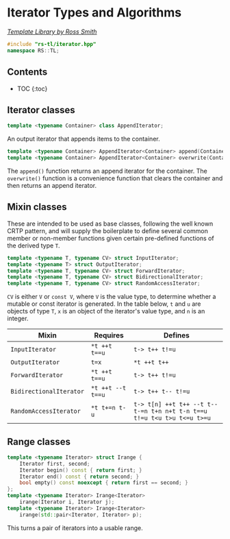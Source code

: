 # Iterator Types and Algorithms

_[Template Library by Ross Smith](index.html)_

```c++
#include "rs-tl/iterator.hpp"
namespace RS::TL;
```

## Contents

* TOC
{:toc}

## Iterator classes

```c++
template <typename Container> class AppendIterator;
```

An output iterator that appends items to the container.

```c++
template <typename Container> AppendIterator<Container> append(Container& c);
template <typename Container> AppendIterator<Container> overwrite(Container& c);
```

The `append()` function returns an append iterator for the container. The
`overwrite()` function is a convenience function that clears the container
and then returns an append iterator.

## Mixin classes

These are intended to be used as base classes, following the well known CRTP
pattern, and will supply the boilerplate to define several common member or
non-member functions given certain pre-defined functions of the derived
type `T`.

```c++
template <typename T, typename CV> struct InputIterator;
template <typename T> struct OutputIterator;
template <typename T, typename CV> struct ForwardIterator;
template <typename T, typename CV> struct BidirectionalIterator;
template <typename T, typename CV> struct RandomAccessIterator;
```

`CV` is either `V` or `const V`, where `V` is the value type, to determine
whether a mutable or const iterator is generated. In the table below, `t` and
`u` are objects of type `T`, `x` is an object of the iterator's value type,
and `n` is an integer.

| Mixin                    | Requires           | Defines                                                                  |
| -----                    | --------           | -------                                                                  |
| `InputIterator`          | `*t ++t t==u`      | `t-> t++ t!=u`                                                           |
| `OutputIterator`         | `t=x`              | `*t ++t t++`                                                             |
| `ForwardIterator`        | `*t ++t t==u`      | `t-> t++ t!=u`                                                           |
| `BidirectionalIterator`  | `*t ++t --t t==u`  | `t-> t++ t-- t!=u`                                                       |
| `RandomAccessIterator`   | `*t t+=n t-u`      | `t-> t[n] ++t t++ --t t-- t-=n t+n n+t t-n t==u t!=u t<u t>u t<=u t>=u`  |

## Range classes

```c++
template <typename Iterator> struct Irange {
    Iterator first, second;
    Iterator begin() const { return first; }
    Iterator end() const { return second; }
    bool empty() const noexcept { return first == second; }
};
template <typename Iterator> Irange<Iterator>
    irange(Iterator i, Iterator j);
template <typename Iterator> Irange<Iterator>
    irange(std::pair<Iterator, Iterator> p);
```

This turns a pair of iterators into a usable range.
